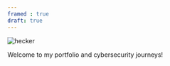 ```yaml
---
framed : true
draft: true
---
```

![hecker](https://c.tenor.com/vvEVqOkSJTEAAAAd/hecker-hecker-beluga.gif)


Welcome to my portfolio and cybersecurity journeys!
